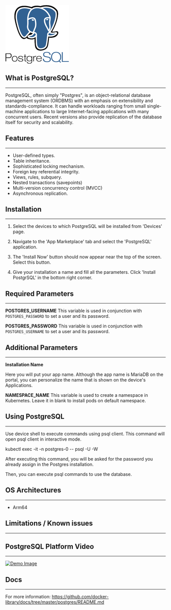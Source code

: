 ﻿![postgres logo](https://raw.githubusercontent.com/docker-library/docs/01c12653951b2fe592c1f93a13b4e289ada0e3a1/postgres/logo.png "Postgres Logo")

## What is PostgreSQL?

---

PostgreSQL, often simply "Postgres", is an object-relational database management system (ORDBMS) with an emphasis on extensibility and standards-compliance. It can handle workloads ranging from small single-machine applications to large Internet-facing applications with many concurrent users. Recent versions also provide replication of the database itself for security and scalability.

## Features

---

- User-defined types.
- Table inheritance.
- Sophisticated locking mechanism.
- Foreign key referential integrity.
- Views, rules, subquery.
- Nested transactions (savepoints)
- Multi-version concurrency control (MVCC)
- Asynchronous replication.

## Installation

---

1. Select the devices to which PostgreSQL will be installed from 'Devices' page.

2. Navigate to the 'App Marketplace' tab and select the 'PostgreSQL' application.

3. The 'Install Now' button should now appear near the top of the screen. Select this button.

4. Give your installation a name and fill all the parameters. Click 'Install PostgrSQL' in the bottom right corner.

## Required Parameters

---

**POSTGRES_USERNAME**
This variable is used in conjunction with `POSTGRES_PASSWORD` to set a user and its password.

**POSTGRES_PASSWORD**
This variable is used in conjunction with `POSTGRES_USERNAME` to set a user and its password.

## Additional Parameters

---

**Installation Name**

Here you will put your app name. Although the app name is MariaDB on the portal, you can personalize the name that is shown on the device's Applications.

**NAMESPACE_NAME**
This variable is used to create a namespace in Kubernetes. Leave it in blank to install pods on default namespace.

## Using PostgreSQL

---

Use device shell to execute commands using psql client. This command will open psql client in interactive mode.

kubectl exec -it -n <yournamespace> postgres-0 -- psql -U <yourusername> -W

After executing this command, you will be asked for the password you already assign in the Postgres installation.

Then, you can execute psql commands to use the database.

## OS Architectures

---

- Arm64

## Limitations / Known issues

---

## PostgreSQL Platform Video

---

[![Demo Image](http://img.youtube.com/vi/tzbA7VniRpw/0.jpg)](https://youtu.be/tzbA7VniRpw)

## Docs

---

For more information: <https://github.com/docker-library/docs/tree/master/postgres/README.md>
